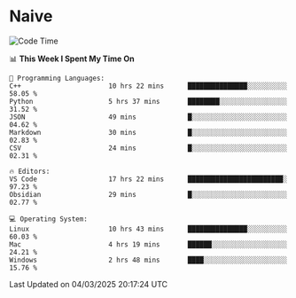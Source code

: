 # Naive
<!-- ## 日拱一卒，功不唐捐 -->
<!-- [![GitHub Streak](https://streak-stats.demolab.com/?user=XiaoXKKK)](https://git.io/streak-stats) -->
<!--START_SECTION:waka-->
![Code Time](http://img.shields.io/badge/Code%20Time-309%20hrs%2041%20mins-blue)

📊 **This Week I Spent My Time On** 

```text
💬 Programming Languages: 
C++                      10 hrs 22 mins      ███████████████░░░░░░░░░░   58.05 % 
Python                   5 hrs 37 mins       ████████░░░░░░░░░░░░░░░░░   31.52 % 
JSON                     49 mins             █░░░░░░░░░░░░░░░░░░░░░░░░   04.62 % 
Markdown                 30 mins             █░░░░░░░░░░░░░░░░░░░░░░░░   02.83 % 
CSV                      24 mins             █░░░░░░░░░░░░░░░░░░░░░░░░   02.31 % 

🔥 Editors: 
VS Code                  17 hrs 22 mins      ████████████████████████░   97.23 % 
Obsidian                 29 mins             █░░░░░░░░░░░░░░░░░░░░░░░░   02.77 % 

💻 Operating System: 
Linux                    10 hrs 43 mins      ███████████████░░░░░░░░░░   60.03 % 
Mac                      4 hrs 19 mins       ██████░░░░░░░░░░░░░░░░░░░   24.21 % 
Windows                  2 hrs 48 mins       ████░░░░░░░░░░░░░░░░░░░░░   15.76 % 
```


 Last Updated on 04/03/2025 20:17:24 UTC
<!--END_SECTION:waka-->
